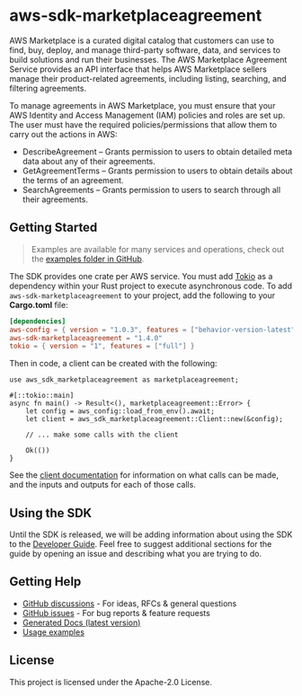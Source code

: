 # aws-sdk-marketplaceagreement

AWS Marketplace is a curated digital catalog that customers can use to find, buy, deploy, and manage third-party software, data, and services to build solutions and run their businesses. The AWS Marketplace Agreement Service provides an API interface that helps AWS Marketplace sellers manage their product-related agreements, including listing, searching, and filtering agreements.

To manage agreements in AWS Marketplace, you must ensure that your AWS Identity and Access Management (IAM) policies and roles are set up. The user must have the required policies/permissions that allow them to carry out the actions in AWS:
  - DescribeAgreement – Grants permission to users to obtain detailed meta data about any of their agreements.
  - GetAgreementTerms – Grants permission to users to obtain details about the terms of an agreement.
  - SearchAgreements – Grants permission to users to search through all their agreements.

## Getting Started

> Examples are available for many services and operations, check out the
> [examples folder in GitHub](https://github.com/awslabs/aws-sdk-rust/tree/main/examples).

The SDK provides one crate per AWS service. You must add [Tokio](https://crates.io/crates/tokio)
as a dependency within your Rust project to execute asynchronous code. To add `aws-sdk-marketplaceagreement` to
your project, add the following to your **Cargo.toml** file:

```toml
[dependencies]
aws-config = { version = "1.0.3", features = ["behavior-version-latest"] }
aws-sdk-marketplaceagreement = "1.4.0"
tokio = { version = "1", features = ["full"] }
```

Then in code, a client can be created with the following:

```rust,no_run
use aws_sdk_marketplaceagreement as marketplaceagreement;

#[::tokio::main]
async fn main() -> Result<(), marketplaceagreement::Error> {
    let config = aws_config::load_from_env().await;
    let client = aws_sdk_marketplaceagreement::Client::new(&config);

    // ... make some calls with the client

    Ok(())
}
```

See the [client documentation](https://docs.rs/aws-sdk-marketplaceagreement/latest/aws_sdk_marketplaceagreement/client/struct.Client.html)
for information on what calls can be made, and the inputs and outputs for each of those calls.

## Using the SDK

Until the SDK is released, we will be adding information about using the SDK to the
[Developer Guide](https://docs.aws.amazon.com/sdk-for-rust/latest/dg/welcome.html). Feel free to suggest
additional sections for the guide by opening an issue and describing what you are trying to do.

## Getting Help

* [GitHub discussions](https://github.com/awslabs/aws-sdk-rust/discussions) - For ideas, RFCs & general questions
* [GitHub issues](https://github.com/awslabs/aws-sdk-rust/issues/new/choose) - For bug reports & feature requests
* [Generated Docs (latest version)](https://awslabs.github.io/aws-sdk-rust/)
* [Usage examples](https://github.com/awslabs/aws-sdk-rust/tree/main/examples)

## License

This project is licensed under the Apache-2.0 License.

